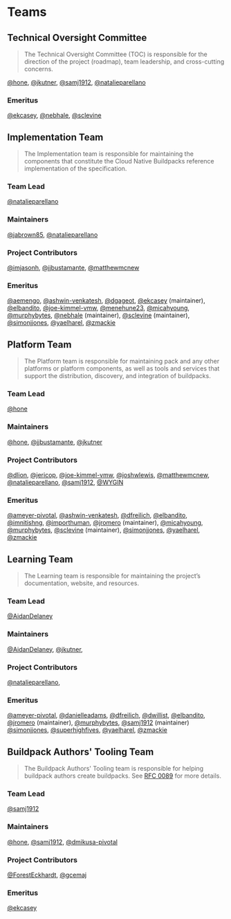 # Teams

## Technical Oversight Committee

> The Technical Oversight Committee (TOC) is responsible for the direction of the project (roadmap), team leadership, and cross-cutting concerns.

[@hone][@hone],
[@jkutner][@jkutner],
[@samj1912][@samj1912],
[@natalieparellano][@natalieparellano]

### Emeritus

[@ekcasey][@ekcasey],
[@nebhale][@nebhale],
[@sclevine][@sclevine]

## Implementation Team

> The Implementation team is responsible for maintaining the components that constitute the Cloud Native Buildpacks reference implementation of the specification.

### Team Lead

[@natalieparellano][@natalieparellano]

### Maintainers

[@jabrown85][@jabrown85],
[@natalieparellano][@natalieparellano]

### Project Contributors

[@imjasonh][@imjasonh],
[@jjbustamante][@jjbustamante],
[@matthewmcnew][@matthewmcnew]

### Emeritus

[@aemengo][@aemengo],
[@ashwin-venkatesh][@ashwin-venkatesh],
[@dgageot][@dgageot],
[@ekcasey][@ekcasey] (maintainer),
[@elbandito][@elbandito],
[@joe-kimmel-vmw][@joe-kimmel-vmw],
[@menehune23][@menehune23],
[@micahyoung][@micahyoung],
[@murphybytes][@murphybytes],
[@nebhale][@nebhale] (maintainer),
[@sclevine][@sclevine] (maintainer),
[@simonjjones][@simonjjones],
[@yaelharel][@yaelharel],
[@zmackie][@zmackie]

## Platform Team

> The Platform team is responsible for maintaining pack and any other platforms or platform components, as well as tools and services that support the distribution, discovery, and integration of buildpacks.

### Team Lead

[@hone][@hone]

### Maintainers

[@hone][@hone],
[@jjbustamante][@jjbustamante],
[@jkutner][@jkutner]

### Project Contributors

[@dlion][@dlion],
[@jericop][@jericop],
[@joe-kimmel-vmw][@joe-kimmel-vmw],
[@joshwlewis][@joshwlewis],
[@matthewmcnew][@matthewmcnew],
[@natalieparellano][@natalieparellano],
[@samj1912][@samj1912],
[@WYGIN](https://github.com/WYGIN)

### Emeritus

[@ameyer-pivotal][@ameyer-pivotal],
[@ashwin-venkatesh][@ashwin-venkatesh],
[@dfreilich][@dfreilich],
[@elbandito][@elbandito],
[@imnitishng][@imnitishng],
[@importhuman][@importhuman],
[@jromero][@jromero] (maintainer),
[@micahyoung][@micahyoung],
[@murphybytes][@murphybytes],
[@sclevine][@sclevine] (maintainer),
[@simonjjones][@simonjjones],
[@yaelharel][@yaelharel],
[@zmackie][@zmackie]

## Learning Team

> The Learning team is responsible for maintaining the project’s documentation, website, and resources.

### Team Lead

[@AidanDelaney][@AidanDelaney]

### Maintainers

[@AidanDelaney][@AidanDelaney],
[@jkutner][@jkutner],

### Project Contributors

[@natalieparellano][@natalieparellano],

### Emeritus

[@ameyer-pivotal][@ameyer-pivotal],
[@danielleadams][@danielleadams],
[@dfreilich][@dfreilich],
[@dwillist][@dwillist],
[@elbandito][@elbandito],
[@jromero][@jromero] (maintainer),
[@murphybytes][@murphybytes],
[@samj1912][@samj1912] (maintainer)
[@simonjjones][@simonjjones],
[@superhighfives][@superhighfives],
[@yaelharel][@yaelharel],
[@zmackie][@zmackie]

## Buildpack Authors' Tooling Team

> The Buildpack Authors' Tooling team is responsible for helping buildpack authors create buildpacks. See [RFC 0089](https://github.com/buildpacks/rfcs/blob/main/text/0089-buildpack-authors-tooling-subteam.md) for more details.

### Team Lead

[@samj1912][@samj1912]

### Maintainers

[@hone][@hone],
[@samj1912][@samj1912],
[@dmikusa-pivotal][@dmikusa-pivotal]

### Project Contributors

[@ForestEckhardt][@ForestEckhardt],
[@gcemaj][@gcemaj]

### Emeritus

[@ekcasey][@ekcasey]

[@AidanDelaney]: https://github.com/AidanDelaney
[@AswinTimalsina]: https://github.com/AswinTimalsina
[@Brahyt]: https://github.com/Brahyt
[@ForestEckhardt]: https://github.com/foresteckhardt
[@aemengo]: https://github.com/aemengo
[@ameyer-pivotal]: https://github.com/ameyer-pivotal
[@ashwin-venkatesh]: https://github.com/ashwin-venkatesh
[@danielleadams]: https://github.com/danielleadams
[@dfreilich]: https://github.com/dfreilich
[@dgageot]: https://github.com/dgageot
[@dlion]: https://github.com/dlion
[@dmikusa-pivotal]: https://github.com/dmikusa-pivotal
[@dwillist]: https://github.com/dwillist
[@ekcasey]: https://github.com/ekcasey
[@elbandito]: https://github.com/elbandito
[@gcemaj]: https://github.com/gcemaj
[@hone]: https://github.com/hone
[@imjasonh]: https://github.com/imjasonh
[@imnitishng]: https://github.com/imnitishng
[@importhuman]: https://github.com/importhuman
[@jericop]: https://github.com/jericop
[@jabrown85]: https://github.com/jabrown85
[@jjbustamante]: https://github.com/jjbustamante
[@jkutner]: https://github.com/jkutner
[@joe-kimmel-vmw]: https://github.com/joe-kimmel-vmw
[@joshwlewis]: https://github.com/joshwlewis
[@jromero]: https://github.com/jromero
[@matthewmcnew]: https://github.com/matthewmcnew
[@menehune23]: https://github.com/menehune23
[@micahyoung]: https://github.com/micahyoung
[@mritunjaysharma394]: https://github.com/mritunjaysharma394
[@murphybytes]: https://github.com/murphybytes
[@natalieparellano]: https://github.com/natalieparellano
[@nebhale]: https://github.com/nebhale
[@samj1912]: https://github.com/samj1912
[@sclevine]: https://github.com/sclevine
[@simonjjones]: https://github.com/simonjjones
[@superhighfives]: https://github.com/superhighfives
[@yaelharel]: https://github.com/yaelharel
[@zmackie]: https://github.com/zmackie
